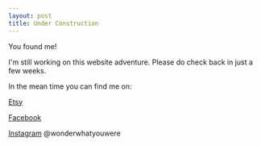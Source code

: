 ```yaml
---
layout: post
title: Under Construction
---
```


You found me!

I'm still working on this website adventure. Please do check back in just a few weeks.

In the mean time you can find me on:

[Etsy](www.etsy.com/shop/wonderwhatyouwere)

[Facebook](www.facebook.com/wonderwhatyouwere)

[Instagram](https://instagram.com/wonderwhatyouwere) @wonderwhatyouwere
